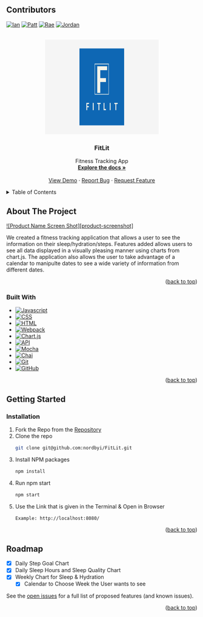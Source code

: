 <a name="readme-top"></a>


## Contributors


[![Ian][Ian-badge]][Ian-url] [![Patt][Patt-badge]][Patt-url] [![Rae][Rae-badge]][Rae-url] [![Jordan][Jordan-badge]][Jordan-url]








<br />
<div align="center">
  <a href="https://github.com/github_username/repo_name">
    <img src="src/images/logo.png" alt="Logo" width="300" height="250">
  </a>

<h3 align="center">FitLit</h3>

  <p align="center">
    Fitness Tracking App
    <br />
    <a href="https://github.com/nordbyi/FitLit"><strong>Explore the docs »</strong></a>
    <br />
    <br />
    <a href="https://github.com/nordbyi/FitLit">View Demo</a>
    ·
    <a href="https://github.com/nordbyi/FitLit/issues">Report Bug</a>
    ·
    <a href="https://github.com/nordbyi/FitLit/issues">Request Feature</a>
  </p>
</div>




<details>
  <summary>Table of Contents</summary>
  <ol>
    <li>
      <a href="#about-the-project">About The Project</a>
      <ul>
        <li><a href="#built-with">Built With</a></li>
      </ul>
    </li>
    <li>
      <a href="#getting-started">Getting Started</a>
      <ul>
        <li><a href="#installation">Installation</a></li>
      </ul>
    </li>
    <li><a href="#roadmap">Roadmap</a></li>
  </ol>
</details>




## About The Project

[![Product Name Screen Shot][product-screenshot]](https://example.com)

We created a fitness tracking application that allows a user to see the information on their sleep/hydration/steps. Features added allows users to see all data displayed in a visually pleasing manner using charts from chart.js. The application also allows the user to take advantage of a calendar to manipulte dates to see a wide variety of information from different dates.

<p align="right">(<a href="#readme-top">back to top</a>)</p>



### Built With

* [![Javascript][Javascript.js]][Javascript-url]
* [![CSS][CSS]][CSS-url]
* [![HTML][HTML]][HTML-url]
* [![Webpack][Webpack]][Webpack-url]
* [![Chart.js][Chart.js]][Chart.js-url]
* [![API][API]][API-url]
* [![Mocha][Mocha]][Mocha-url]
* [![Chai][Chai]][Chai-url]
* [![Git][Git]][Git-url]
* [![GitHub][GitHub]][GitHub-url]


<p align="right">(<a href="#readme-top">back to top</a>)</p>




## Getting Started




### Installation

1. Fork the Repo from the [Repository](https://github.com/turingschool-examples/fitlit-starter-kit)
2. Clone the repo
   ```sh
   git clone git@github.com:nordbyi/FitLit.git
   ```
3. Install NPM packages
   ```sh
   npm install
   ```
4. Run npm start
   ```sh
   npm start
5. Use the Link that is given in the Terminal & Open in Browser
      ```sh
   Example: http://localhost:8080/

<p align="right">(<a href="#readme-top">back to top</a>)</p>





<!-- ROADMAP -->
## Roadmap

- [X] Daily Step Goal Chart
- [X] Daily Sleep Hours and Sleep Quality Chart
- [X] Weekly Chart for Sleep & Hydration
    - [X] Calendar to Choose Week the User wants to see

See the [open issues](https://github.com/nordbyi/FitLit/issues) for a full list of proposed features (and known issues).

<p align="right">(<a href="#readme-top">back to top</a>)</p>




[Ian-badge]: https://img.shields.io/badge/-Ian%20Nordby-orange
[Ian-url]: https://github.com/nordbyi
[Patt-badge]: https://img.shields.io/badge/-Patt%20Sookmark-brightgreen
[Patt-url]: https://github.com/pattpjy
[Rae-badge]: https://img.shields.io/badge/-Rae%20Gebhart-blue
[Rae-url]: https://github.com/rae-107
[Jordan-badge]: https://img.shields.io/badge/-Jordan%20Smith-lightgrey
[Jordan-url]: https://github.com/jaysmith2022
[Mocha]: https://img.shields.io/badge/Mocha-FF2D20?style=for-the-badge&logo=mocha&logoColor=white
[Mocha-url]: https://mochajs.org/
[Chai]: https://img.shields.io/badge/Chai-20232A?style=for-the-badge&logo=chai&logoColor=61DAFB
[Chai-url]: https://www.chaijs.com/
[Webpack]: https://img.shields.io/badge/Webpack-563D7C?style=for-the-badge&logo=webpack&logoColor=white
[Webpack-url]: https://webpack.js.org/
[Chart.js]: https://img.shields.io/badge/Chart.js-35495E?style=for-the-badge&logo=chartdotjs&logoColor=4FC08D
[Chart.js-url]: https://www.chartjs.org/
[CSS]: https://img.shields.io/badge/CSS-000000?style=for-the-badge&logo=css&logoColor=white
[CSS-url]: https://www.w3.org/Style/CSS/Overview.en.html
[HTML]: https://img.shields.io/badge/HTML-4A4A55?style=for-the-badge&logo=HTML&logoColor=FF3E00
[HTML-url]: https://www.w3schools.com/howto/howto_make_a_website.asp
[Javascript.js]: https://img.shields.io/badge/JavaScript-0769AD?style=for-the-badge&logo=javascript&logoColor=white
[Javascript-url]: https://www.javascript.com/
[API]: https://img.shields.io/badge/API-15EA75?style=for-the-badge&logo=HTML&logoColor=FF3E00
[API-url]: https://www.w3schools.com/js/js_api_intro.asp
[GitHub]: https://img.shields.io/badge/GitHub-22043C?style=for-the-badge&logo=github&logoColor=FF3E00
[GitHub-url]: https://github.com/
[Git]: https://img.shields.io/badge/Git-2E0305?style=for-the-badge&logo=git&logoColor=FF3E00
[Git-url]: https://git-scm.com/
